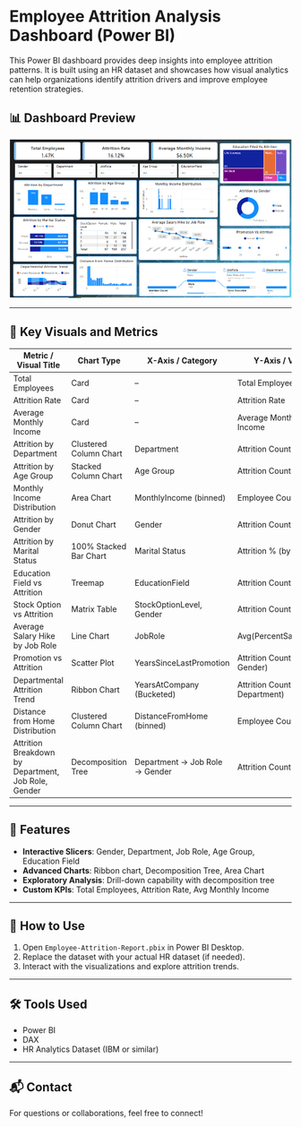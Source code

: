 
# Employee Attrition Analysis Dashboard (Power BI)

This Power BI dashboard provides deep insights into employee attrition patterns. It is built using an HR dataset and showcases how visual analytics can help organizations identify attrition drivers and improve employee retention strategies.

## 📊 Dashboard Preview

![Dashboard Preview](dashboard-preview.PNG)

---

## 🚀 Key Visuals and Metrics

| Metric / Visual Title                              | Chart Type                 | X-Axis / Category                        | Y-Axis / Value                          |
|----------------------------------------------------|----------------------------|------------------------------------------|------------------------------------------|
| Total Employees                                    | Card                       | –                                        | Total Employees                          |
| Attrition Rate                                     | Card                       | –                                        | Attrition Rate                           |
| Average Monthly Income                             | Card                       | –                                        | Average Monthly Income                   |
| Attrition by Department                            | Clustered Column Chart     | Department                               | Attrition Count                          |
| Attrition by Age Group                             | Stacked Column Chart       | Age Group                                | Attrition Count                          |
| Monthly Income Distribution                        | Area Chart                 | MonthlyIncome (binned)                   | Employee Count                           |
| Attrition by Gender                                | Donut Chart                | Gender                                   | Attrition Count                          |
| Attrition by Marital Status                        | 100% Stacked Bar Chart     | Marital Status                           | Attrition % (by Gender)                 |
| Education Field vs Attrition                       | Treemap                    | EducationField                           | Attrition Count                          |
| Stock Option vs Attrition                          | Matrix Table               | StockOptionLevel, Gender                 | Attrition Count                          |
| Average Salary Hike by Job Role                    | Line Chart                 | JobRole                                  | Avg(PercentSalaryHike)                  |
| Promotion vs Attrition                             | Scatter Plot               | YearsSinceLastPromotion                  | Attrition Count (by Gender)             |
| Departmental Attrition Trend                       | Ribbon Chart               | YearsAtCompany (Bucketed)                | Attrition Count (by Department)         |
| Distance from Home Distribution                    | Clustered Column Chart     | DistanceFromHome (binned)                | Employee Count                           |
| Attrition Breakdown by Department, Job Role, Gender| Decomposition Tree         | Department → Job Role → Gender           | Attrition Count                          |

---

## 🧩 Features

- **Interactive Slicers**: Gender, Department, Job Role, Age Group, Education Field
- **Advanced Charts**: Ribbon chart, Decomposition Tree, Area Chart
- **Exploratory Analysis**: Drill-down capability with decomposition tree
- **Custom KPIs**: Total Employees, Attrition Rate, Avg Monthly Income
  
---

## 📌 How to Use

1. Open `Employee-Attrition-Report.pbix` in Power BI Desktop.
2. Replace the dataset with your actual HR dataset (if needed).
3. Interact with the visualizations and explore attrition trends.

---

## 🛠 Tools Used

- Power BI
- DAX
- HR Analytics Dataset (IBM or similar)

---

## 📬 Contact

For questions or collaborations, feel free to connect!

